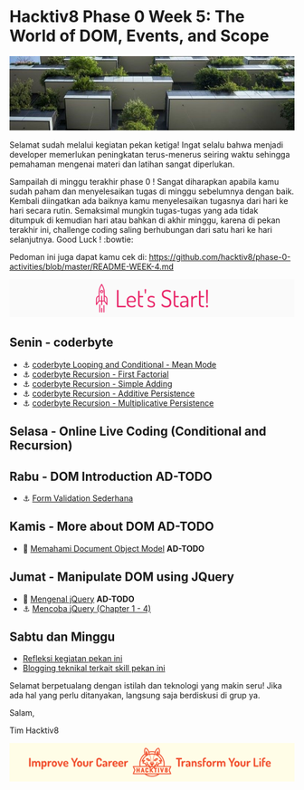 # Hacktiv8 Phase 0 Week 5: The World of DOM, Events, and Scope

![Header](assets/header-w4.jpg)

Selamat sudah melalui kegiatan pekan ketiga! Ingat selalu bahwa menjadi developer memerlukan peningkatan terus-menerus seiring waktu sehingga pemahaman mengenai materi dan latihan sangat diperlukan.

Sampailah di minggu terakhir phase 0 ! Sangat diharapkan apabila kamu sudah paham dan menyelesaikan tugas di minggu sebelumnya dengan baik. Kembali diingatkan ada baiknya kamu menyelesaikan tugasnya dari hari ke hari secara rutin. Semaksimal mungkin tugas-tugas yang ada tidak ditumpuk di kemudian hari atau bahkan di akhir minggu, karena di pekan terakhir ini, challenge coding saling berhubungan dari satu hari ke hari selanjutnya. Good Luck ! :bowtie:

Pedoman ini juga dapat kamu cek di: <https://github.com/hacktiv8/phase-0-activities/blob/master/README-WEEK-4.md>

![Let's start!](assets/start.png)

## Senin - coderbyte

- :anchor:
[coderbyte Looping and Conditional - Mean Mode](https://coderbyte.com/information.php?ct=Mean%20Mode)
- :anchor:
[coderbyte Recursion - First Factorial](https://coderbyte.com/information.php?ct=First%20Factorial)
- :anchor:
[coderbyte Recursion - Simple Adding](https://coderbyte.com/information.php?ct=Simple%20Adding)
- :anchor:
[coderbyte Recursion - Additive Persistence](https://coderbyte.com/information.php?ct=Additive%20Persistence)
- :anchor:
[coderbyte Recursion - Multiplicative Persistence](https://coderbyte.com/information.php?ct=Multiplicative%20Persistence)

## Selasa - Online Live Coding (Conditional and Recursion)

## Rabu - DOM Introduction **AD-TODO**
- :anchor: [Form Validation Sederhana](modules/anchor-vanilla-js.md)

## Kamis - More about DOM **AD-TODO**

- :notebook_with_decorative_cover: [Memahami Document Object Model](https://github.com/hacktiv8/phase-0-activities/blob/master/modules/js-dom-devtools.md) **AD-TODO**

## Jumat - Manipulate DOM using JQuery

- :notebook_with_decorative_cover: [Mengenal jQuery](https://github.com/hacktiv8/phase-0-activities/blob/master/modules/jquery.md) **AD-TODO**
- :anchor: [Mencoba jQuery (Chapter 1 - 4)](http://try.jquery.com/)

## Sabtu dan Minggu

- [Refleksi kegiatan pekan ini](https://github.com/hacktiv8/phase-0-activities/blob/master/modules/reflection.md)
- [Blogging teknikal terkait skill pekan ini](https://github.com/hacktiv8/phase-0-activities/blob/master/modules/blog.md)

Selamat berpetualang dengan istilah dan teknologi yang makin seru! Jika ada hal yang perlu ditanyakan, langsung saja berdiskusi di grup ya.

Salam,

Tim Hacktiv8

![Hacktiv8 Banner](assets/banner.png)
